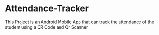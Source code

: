 # Attendance-Tracker
This Project is an Android Mobile App that can track the attendance of the student using a QR Code and Qr Scanner
